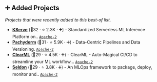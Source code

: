 ## ➕ Added Projects

_Projects that were recently added to this best-of list._

- <b><a href="https://github.com/kserve/kserve">KServe</a></b> (🥇32 ·  ⭐ 2.3K · ➕) - Standardized Serverless ML Inference Platform on.. <code><a href="http://bit.ly/3nYMfla">Apache-2</a></code> <code><img src="https://git.io/JLy1A" style="display:inline;" width="13" height="13"></code> <code><img src="https://git.io/JLy1Q" style="display:inline;" width="13" height="13"></code> <code><img src="https://artwork.lfaidata.foundation/projects/onnx/stacked/color/onnx-stacked-color.png" style="display:inline;" width="13" height="13"></code>
- <b><a href="https://github.com/pachyderm/pachyderm">Pachyderm</a></b> (🥉31 ·  ⭐ 5.9K · ➕) - Data-Centric Pipelines and Data Versioning. <code><a href="http://bit.ly/3nYMfla">Apache-2</a></code>
- <b><a href="https://github.com/allegroai/clearml">ClearML</a></b> (🥉29 ·  ⭐ 4.5K · ➕) - ClearML - Auto-Magical CI/CD to streamline your ML workflow... <code><a href="http://bit.ly/3nYMfla">Apache-2</a></code>
- <b><a href="https://github.com/SeldonIO/seldon-core">Seldon</a></b> (🥉29 ·  ⭐ 3.8K · ➕) - An MLOps framework to package, deploy, monitor and.. <code><a href="http://bit.ly/3nYMfla">Apache-2</a></code> <code><img src="https://git.io/JLy1A" style="display:inline;" width="13" height="13"></code> <code><img src="https://git.io/JLy1Q" style="display:inline;" width="13" height="13"></code> <code><img src="https://artwork.lfaidata.foundation/projects/onnx/stacked/color/onnx-stacked-color.png" style="display:inline;" width="13" height="13"></code>

